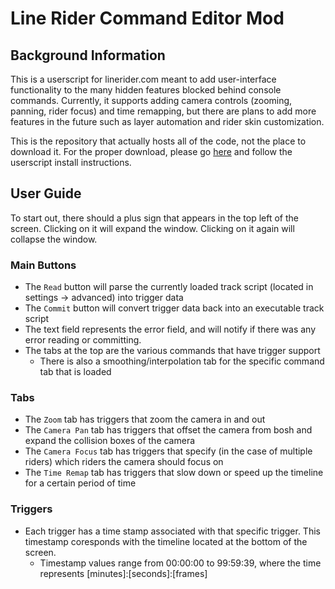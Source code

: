 # Line Rider Command Editor Mod

## Background Information

This is a userscript for linerider.com meant to add user-interface functionality to the many hidden features blocked behind console commands. Currently, it supports adding camera controls (zooming, panning, rider focus) and time remapping, but there are plans to add more features in the future such as layer automation and rider skin customization.

This is the repository that actually hosts all of the code, not the place to download it. For the proper download, please go [here](https://github.com/Malizma333/linerider-userscript-mods) and follow the userscript install instructions.

## User Guide

To start out, there should a plus sign that appears in the top left of the screen.
Clicking on it will expand the window. Clicking on it again will collapse the window.

### Main Buttons
- The `Read` button will parse the currently loaded track script (located in settings -> advanced) into trigger data
- The `Commit` button will convert trigger data back into an executable track script
- The text field represents the error field, and will notify if there was any error reading or committing.
- The tabs at the top are the various commands that have trigger support
  - There is also a smoothing/interpolation tab for the specific command tab that is loaded

### Tabs
- The `Zoom` tab has triggers that zoom the camera in and out
- The `Camera Pan` tab has triggers that offset the camera from bosh and expand the collision boxes of the camera
- The `Camera Focus` tab has triggers that specify (in the case of multiple riders) which riders the camera should focus on
- The `Time Remap` tab has triggers that slow down or speed up the timeline for a certain period of time

### Triggers
- Each trigger has a time stamp associated with that specific trigger. This timestamp coresponds with the timeline located at the bottom of the screen.
  - Timestamp values range from 00:00:00 to 99:59:39, where the time represents [minutes]:[seconds]:[frames]
